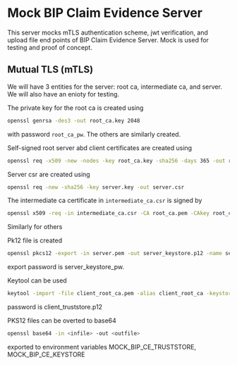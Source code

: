 # Mock BIP Claim Evidence Server

This server mocks mTLS authentication scheme, jwt verification, and upload file end points of BIP 
Claim Evidence Server. Mock is used for testing and proof of concept.

## Mutual TLS (mTLS)

We will have 3 entities for the server: root ca, intermediate ca, and server. We will also have an enioty for testing.

The private key for the root ca is created using
```bash
openssl genrsa -des3 -out root_ca.key 2048
```
with password `root_ca_pw`. The others are similarly created.

Self-signed root server abd client certificates are created using
```bash
openssl req -x509 -new -nodes -key root_ca.key -sha256 -days 365 -out root_ca.pem
```

Server csr are created using
```bash
openssl req -new -sha256 -key server.key -out server.csr
```

The intermediate ca certificate in `intermediate_ca.csr` is signed by
```bash
openssl x509 -req -in intermediate_ca.csr -CA root_ca.pem -CAkey root_ca.key -CAcreateserial -out intermediate_ca.pem -days 365 -sha256
```
Similarly for others

Pk12 file is created
```bash
openssl pkcs12 -export -in server.pem -out server_keystore.p12 -name server -nodes -inkey server.key
```
export password is server_keystore_pw.

Keytool can be used
```bash
keytool -import -file client_root_ca.pem -alias client_root_ca -keystore client_truststore.p12
```
password is client_truststore.p12

PKS12 files can be overted to base64
```bash
openssl base64 -in <infile> -out <outfile>
```

exported to environment variables MOCK_BIP_CE_TRUSTSTORE, MOCK_BIP_CE_KEYSTORE
